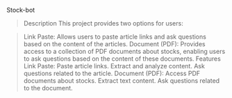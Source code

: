 Stock-bot
>Description
    This project provides two options for users:

>   Link Paste: Allows users to paste article links and ask questions based on the content of the articles.
>   Document (PDF): Provides access to a collection of PDF documents about stocks, enabling users to ask questions based on the content of these documents.
>Features
    Link Paste:
    Paste article links.
    Extract and analyze content.
    Ask questions related to the article.
Document (PDF):
   Access PDF documents about stocks.
   Extract text content.
Ask questions related to the document.

